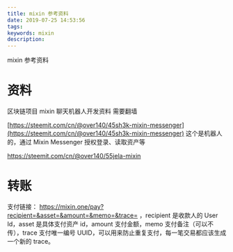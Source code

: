 ```yaml
---
title: mixin 参考资料
date: 2019-07-25 14:53:56
tags:
keywords: mixin
description:
---
```


mixin 参考资料

<!-- more -->

# 资料

区块链项目 mixin 聊天机器人开发资料
需要翻墙

[https://steemit.com/cn/@over140/45sh3k-mixin-messenger](https://steemit.com/cn/@over140/45sh3k-mixin-messenger) 这个是机器人的，通过 Mixin Messenger 授权登录、读取资产等

https://steemit.com/cn/@over140/55jela-mixin

# 转账

支付链接： https://mixin.one/pay?recipient=&asset=&amount=&memo=&trace= ，recipient 是收款人的 User Id，asset 是具体支付资产 id，amount 支付金额，memo 支付备注（可以不传），trace 支付唯一编号 UUID，可以用来防止重复支付，每一笔交易都应该生成一个新的 trace。


